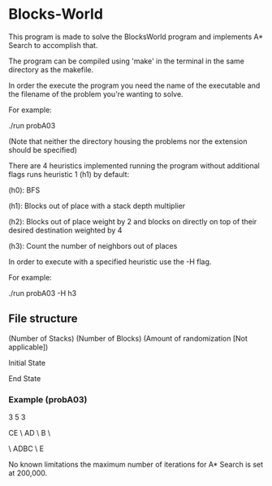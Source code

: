 # Blocks-World
This program is made to solve the BlocksWorld program and implements A* Search to accomplish that.

The program can be compiled using 'make' in the terminal in the same directory as the makefile.

In order the execute the program you need the name of the executable and the filename of the problem you're wanting to solve.

For example:

  ./run probA03
  
(Note that neither the directory housing the problems nor the extension should be specified)

There are 4 heuristics implemented running the program without additional flags runs heuristic 1 (h1) by default:

  (h0): BFS
  
  (h1): Blocks out of place with a stack depth multiplier
  
  (h2): Blocks out of place weight by 2 and blocks on directly on top of their desired destination weighted by 4
  
  (h3): Count the number of neighbors out of places
 
In order to execute with a specified heuristic use the -H flag.

For example:

  ./run probA03 -H h3
  
## File structure
(Number of Stacks) (Number of Blocks) (Amount of randomization [Not applicable])
>>>>>>>>>>>
Initial State
>>>>>>>>>>>
End State
>>>>>>>>>>>

### Example (probA03)
3 5 3
>>>>>>>>>>
CE \ 
AD \ 
B \ 
>>>>>>>>>>
\ 
ADBC \ 
E
>>>>>>>>>>

  
No known limitations the maximum number of iterations for A* Search is set at 200,000.
